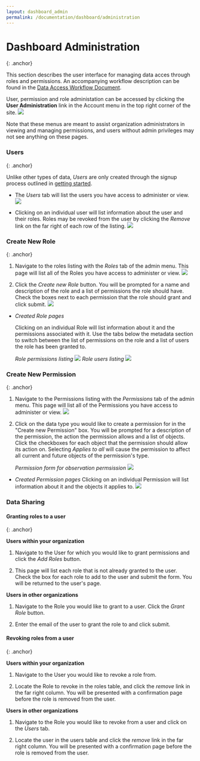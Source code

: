 ```yaml
---
layout: dashboard_admin
permalink: /documentation/dashboard/administration
---
```


# Dashboard Administration
{: .anchor}

This section describes the user interface for managing data acces through
roles and permissions. An accompanying workflow description can be found in the
[Data Access Workflow Document](/data-access-workflow/).

User, permission and role administation can be accessed by clicking the **User
Administration** link in the Account menu in the top right corner of the site.
    <img class="my-3" src="/images/admin_menu.png"/>



Note that these menus are meant to assist organization administrators in viewing
and managing permissions, and users without admin privileges may not see anything
on these pages.


### Users
{: .anchor}

Unlike other types of data, *Users* are only created through the signup process
outlined in <a href="#getting-started">getting started</a>.

-   The *Users* tab will list the users you have access to administer or view.
	<img class="my-3" src="/images/users.png"/>


-	Clicking on an individual user will list information about the user and their
    roles. Roles may be revoked from the user by clicking the *Remove* link on the
    far right of each row of the listing.
    <img class="my-3" src="/images/user.png"/>


### Create New Role
{: .anchor}

1.  Navigate to the roles listing with the *Roles* tab of the admin menu. This page
    will list all of the Roles you have access to administer or view. 
    <img class="my-3" src="/images/roles.png"/>

2.  Click the *Create new Role* button. You will be prompted for a name and description
    of the role and a list of permissions the role should have. Check the boxes next 
    to each permission that the role should grant and click submit.
    <img class="my-3" src="/images/role_form.png"/>
    
-   *Created Role pages*

	Clicking on an individual Role will list information about it and the permissions
    associated with it. Use the tabs below the metadata section to switch between the
    list of permissions on the role and a list of users the role has been granted to.

    *Role permissions listing*
    <img class="my-3" src="/images/role.png"/>
    *Role users listing*
    <img class="my-3" src="/images/role_users.png"/>


### Create New Permission
{: .anchor}
1.	Navigate to the Permissions listing with the *Permissions* tab of the admin menu.
    This page will list all of the Permissions you have access to administer or view.
    <img class="my-3" src="/images/permissions.png"/>

2.  Click on the data type you would like to create a permission for in the "Create new
    Permission" box. You will be prompted for a description of the permission, the
    action the permission allows and a list of objects. Click the checkboxes for each
    object that the permission should allow its action on. Selecting *Applies to all*
    will cause the permission to affect all current and future objects of the
    permission's type.

    *Permission form for observation permsission*
    <img src="/images/permission_form.png"/>

-	*Created Permission pages*
    Clicking on an individual Permission will list information about it and the objects
    it applies to.
    <img class="my-3" src="/images/permission.png"/>

### Data Sharing

#### Granting roles to a user
{: .anchor}

**Users within your organization**
    
1.  Navigate to the User for which you would like to grant permissions and
    click the *Add Roles* button.

2.  This page will list each role that is not already granted to the user.
    Check the box for each role to add to the user and submit the form. You
    will be returned to the user's page.


**Users in other organizations**

1.  Navigate to the Role you would like to grant to a user. Click the
    *Grant Role* button.
    

2.  Enter the email of the user to grant the role to and click submit.


#### Revoking roles from a user
{: .anchor}

**Users within your organization**

1.  Navigate to the User you would like to revoke a role from.

2.  Locate the Role to revoke in the roles table, and click the *remove* link
    in the far right column. You will be presented with a confirmation page
    before the role is removed from the user.

**Users in other organizations**

1.  Navigate to the Role you would like to revoke from a user and click on the
    *Users* tab.

2.  Locate the user in the users table and click the *remove* link in the far
    right column. You will be presented with a confirmation page before the
    role is removed from the user.
